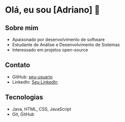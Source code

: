 # Olá, eu sou [Adriano] 👋

## Sobre mim
- Apaixonado por desenvolvimento de software
- Estudante de Análise e Desenvolvimento de Sistemas
- Interessado em projetos open-source

## Contato
- GitHub: [seu-usuario](https://github.com/contatoworkadriano-eng)
- LinkedIn: [Seu LinkedIn](https://www.linkedin.com/in/adriano-oliveira-a8336b387/)

## Tecnologias
- Java, HTML, CSS, JavaScript
- Git, GitHub

